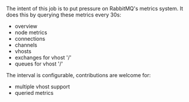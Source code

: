 The intent of this job is to put pressure on RabbitMQ's metrics system.
It does this by querying these metrics every 30s:

* overview
* node metrics
* connections
* channels
* vhosts
* exchanges for vhost '/'
* queues for vhost '/'

The interval is configurable, contributions are welcome for:

* multiple vhost support
* queried metrics
